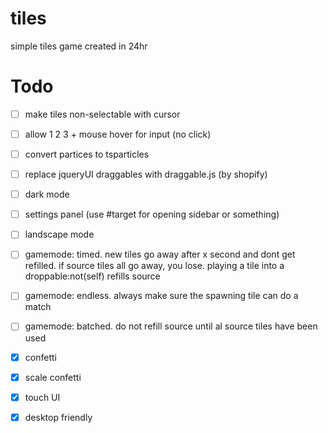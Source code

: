 # tiles
simple tiles game created in 24hr

# Todo
- [ ] make tiles non-selectable with cursor
- [ ] allow 1 2 3 + mouse hover for input (no click)
- [ ] convert partices to tsparticles
- [ ] replace jqueryUI draggables with draggable.js (by shopify)
- [ ] dark mode
- [ ] settings panel (use #target for opening sidebar or something)
- [ ] landscape mode
- [ ] gamemode: timed. new tiles go away after x second and dont get refilled. if source tiles all go away, you lose. playing a tile into a droppable:not(self) refills source
- [ ] gamemode: endless. always make sure the spawning tile can do a match
- [ ] gamemode: batched. do not refill source until al source tiles have been used

- [x] confetti
- [x] scale confetti
- [x] touch UI
- [x] desktop friendly

